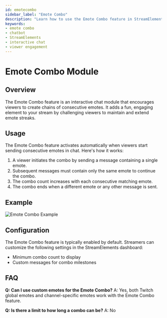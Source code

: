 ```yaml
---
id: emotecombo
sidebar_label: "Emote Combo"
description: "Learn how to use the Emote Combo feature in StreamElements Chatbot to engage viewers with interactive emote chains in chat."
keywords:
- emote combo
- chatbot
- StreamElements
- interactive chat
- viewer engagement
---
```


# Emote Combo Module

## Overview

The Emote Combo feature is an interactive chat module that encourages viewers to create chains of consecutive emotes. It adds a fun, engaging element to your stream by challenging viewers to maintain and extend emote streaks.

## Usage

The Emote Combo feature activates automatically when viewers start sending consecutive emotes in chat. Here's how it works:

1. A viewer initiates the combo by sending a message containing a single emote.
2. Subsequent messages must contain only the same emote to continue the combo.
3. The combo count increases with each consecutive matching emote.
4. The combo ends when a different emote or any other message is sent.

## Example

![Emote Combo Example](img/emotecombo.png)

## Configuration

The Emote Combo feature is typically enabled by default. Streamers can customize the following settings in the StreamElements dashboard:

- Minimum combo count to display
- Custom messages for combo milestones

## FAQ

**Q: Can I use custom emotes for the Emote Combo?**
A: Yes, both Twitch global emotes and channel-specific emotes work with the Emote Combo feature.

**Q: Is there a limit to how long a combo can be?**
A: No
